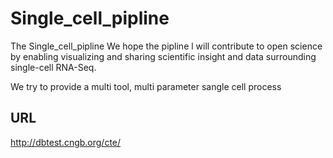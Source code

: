 # Single_cell_pipline

The Single_cell_pipline We hope the pipline l will contribute to open science by enabling visualizing and sharing scientific insight and data surrounding single-cell RNA-Seq.

 We try  to provide a multi tool, multi parameter sangle cell process
 
## URL
http://dbtest.cngb.org/cte/
